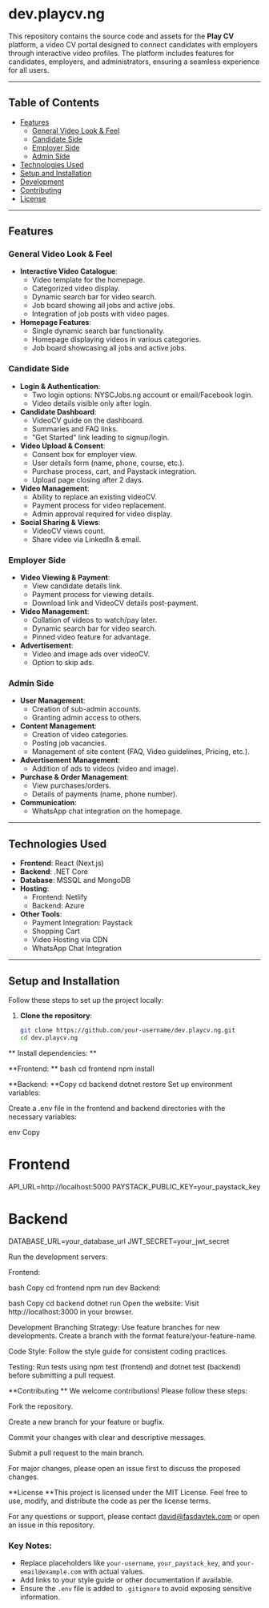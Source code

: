 # dev.playcv.ng

This repository contains the source code and assets for the **Play CV** platform, a video CV portal designed to connect candidates with employers through interactive video profiles. The platform includes features for candidates, employers, and administrators, ensuring a seamless experience for all users.

---

## Table of Contents

- [Features](#features)
  - [General Video Look & Feel](#general-video-look--feel)
  - [Candidate Side](#candidate-side)
  - [Employer Side](#employer-side)
  - [Admin Side](#admin-side)
- [Technologies Used](#technologies-used)
- [Setup and Installation](#setup-and-installation)
- [Development](#development)
- [Contributing](#contributing)
- [License](#license)

---

## Features

### General Video Look & Feel
- **Interactive Video Catalogue**:
  - Video template for the homepage.
  - Categorized video display.
  - Dynamic search bar for video search.
  - Job board showing all jobs and active jobs.
  - Integration of job posts with video pages.
- **Homepage Features**:
  - Single dynamic search bar functionality.
  - Homepage displaying videos in various categories.
  - Job board showcasing all jobs and active jobs.

### Candidate Side
- **Login & Authentication**:
  - Two login options: NYSCJobs.ng account or email/Facebook login.
  - Video details visible only after login.
- **Candidate Dashboard**:
  - VideoCV guide on the dashboard.
  - Summaries and FAQ links.
  - "Get Started" link leading to signup/login.
- **Video Upload & Consent**:
  - Consent box for employer view.
  - User details form (name, phone, course, etc.).
  - Purchase process, cart, and Paystack integration.
  - Upload page closing after 2 days.
- **Video Management**:
  - Ability to replace an existing videoCV.
  - Payment process for video replacement.
  - Admin approval required for video display.
- **Social Sharing & Views**:
  - VideoCV views count.
  - Share video via LinkedIn & email.

### Employer Side
- **Video Viewing & Payment**:
  - View candidate details link.
  - Payment process for viewing details.
  - Download link and VideoCV details post-payment.
- **Video Management**:
  - Collation of videos to watch/pay later.
  - Dynamic search bar for video search.
  - Pinned video feature for advantage.
- **Advertisement**:
  - Video and image ads over videoCV.
  - Option to skip ads.

### Admin Side
- **User Management**:
  - Creation of sub-admin accounts.
  - Granting admin access to others.
- **Content Management**:
  - Creation of video categories.
  - Posting job vacancies.
  - Management of site content (FAQ, Video guidelines, Pricing, etc.).
- **Advertisement Management**:
  - Addition of ads to videos (video and image).
- **Purchase & Order Management**:
  - View purchases/orders.
  - Details of payments (name, phone number).
- **Communication**:
  - WhatsApp chat integration on the homepage.

---

## Technologies Used

- **Frontend**: React (Next.js)
- **Backend**: .NET Core
- **Database**: MSSQL and MongoDB
- **Hosting**:
  - Frontend: Netlify
  - Backend: Azure
- **Other Tools**:
  - Payment Integration: Paystack
  - Shopping Cart
  - Video Hosting via CDN
  - WhatsApp Chat Integration

---

## Setup and Installation

Follow these steps to set up the project locally:

1. **Clone the repository**:
   ```bash
   git clone https://github.com/your-username/dev.playcv.ng.git
   cd dev.playcv.ng

**   Install dependencies:
**

**Frontend:
**
bash
cd frontend
npm install

**Backend:
**Copy
cd backend
dotnet restore
Set up environment variables:

Create a .env file in the frontend and backend directories with the necessary variables:

env
Copy
# Frontend
API_URL=http://localhost:5000
PAYSTACK_PUBLIC_KEY=your_paystack_key

# Backend
DATABASE_URL=your_database_url
JWT_SECRET=your_jwt_secret

Run the development servers:

Frontend:

bash
Copy
cd frontend
npm run dev
Backend:

bash
Copy
cd backend
dotnet run
Open the website:
Visit http://localhost:3000 in your browser.

Development
Branching Strategy: Use feature branches for new developments. Create a branch with the format feature/your-feature-name.

Code Style: Follow the style guide for consistent coding practices.

Testing: Run tests using npm test (frontend) and dotnet test (backend) before submitting a pull request.

**Contributing
**
We welcome contributions! Please follow these steps:

Fork the repository.

Create a new branch for your feature or bugfix.

Commit your changes with clear and descriptive messages.

Submit a pull request to the main branch.

For major changes, please open an issue first to discuss the proposed changes.

**License
**This project is licensed under the MIT License. Feel free to use, modify, and distribute the code as per the license terms.

For any questions or support, please contact david@fasdavtek.com or open an issue in this repository.


### Key Notes:
- Replace placeholders like `your-username`, `your_paystack_key`, and `your-email@example.com` with actual values.
- Add links to your style guide or other documentation if available.
- Ensure the `.env` file is added to `.gitignore` to avoid exposing sensitive information.
